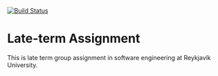 [![Build Status](https://travis-ci.org/The-Lannisters/Late-term-Assignment.svg?branch=master)](https://travis-ci.org/The-Lannisters/Late-term-Assignment)
# Late-term Assignment
This is late term group assignment in software engineering at Reykjavík University.
